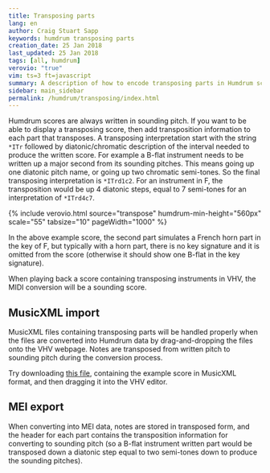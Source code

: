 ```yaml
---
title: Transposing parts
lang: en
author: Craig Stuart Sapp
keywords: humdrum transposing parts
creation_date: 25 Jan 2018
last_updated: 25 Jan 2018
tags: [all, humdrum]
verovio: "true"
vim: ts=3 ft=javascript
summary: A description of how to encode transposing parts in Humdrum scores.
sidebar: main_sidebar
permalink: /humdrum/transposing/index.html
---
```



Humdrum scores are always written in sounding pitch.  If you want to be 
able to display a transposing score, then add transposition information to each part that transposes.  A transposing interpretation start with the 
string `*ITr` followed by diatonic/chromatic description of the interval
needed to produce the written score.  For example a B-flat instrument needs 
to be written up a major second from its sounding pitches.  This means going
up one diatonic pitch name, or going up two chromatic semi-tones.  So the final
transposing interpretation is `*ITrd1c2`.  For an instrument in F, the 
transposition would be up 4 diatonic steps, equal to 7 semi-tones for an
interpretation of `*ITrd4c7`.

{% include verovio.html
	source="transpose"
	humdrum-min-height="560px"
	scale="55"
	tabsize="10"
	pageWidth="1000"
%}

<script type="application/json" id="transpose">
**kern	**kern	**kern
*part3	*part2	*part1
*staff3	*staff2	*staff1
*I"in C	*I"in F	*I"in Bb
*clefF4	*clefG2	*clefG2
*	*ITrd4c7	*ITrd1c2
*k[b-e-]	*k[b-]	*k[b-e-]
*M3/4	*M3/4	*M3/4
*MM120	*MM120	*MM120
4r	4r	4ee-
=1	=1	=1
2.r	2.r	4dd
.	.	4cc
.	.	4b-
=2	=2	=2
2.r	4r	4a
.	.	8qcc
.	4r	4b-
.	4c	4a
=3	=3	=3
2GG	4B-	2.g
.	4A	.
4r	4G	.
=4	=4	=4
2.r	4F#	4a
.	4G	4b-
.	4F	4b 4aa-
=5	=5	=5
2C	4E-	4cc 4gg
.	4r	4ff
4r	4r	4ee-
=6	=6	=6
2GG 2G	4f 4g	4dd
.	.	8qff
.	4r	4ee-
4r	4f	4dd
=7	=7	=7
2C	4e-	4cc
.	4d	4r
4r	4c	4r
=8	=8	=8
2.r	4BX	4dd
.	4c	4ee-
.	4B-	4dd- 4een 4gg
=9	=9	=9
2FF	4A	4cc 4ff
.	4G	4b- 4ee-
4r	4F	4a 4dd
=10	=10	=10
4r	4E-	4g 4cc
.	.	8qee-
4r	4F	4a 4dd
[4FF	4E-	4g 4cc
=11	=11	=11
*	*	*^
4FF]	4D	2.b-	4f
4EE- 4E-	4r	.	4g
4DD 4D	4r	.	4f
*	*	*v	*v
=12	=12	=12
4CC 4C	4r	2e- 2f# 2a
8qEE-\	.	.
4DD 4D	4r	.
4CC 4C	4f#	4ee-
=13	=13	=13
4BBB- 4BB-	4g	4dd
4AAA 4AA	4f#	4cc
4GGG 4GG	4g	4b-
=14	=14	=14
*	*	*^
2CC 2C	2e-	4a	2g
.	.	8qcc\	.
.	.	4b-	.
4DD 4D	4c	4a	4f#
*	*	*v	*v
=15	=15	=15
2.GG	2.B-	2.d 2.g
==	==	==
*-	*-	*-
</script>

In the above example score, the second part simulates a French horn part
in the key of F, but typically with a horn part, there is no key signature
and it is omitted from the score (otherwise it should show one B-flat 
in the key signature).

When playing back a score containing transposing instruments in VHV, the MIDI 
conversion will be a sounding score.

## MusicXML import ##

MusicXML files containing transposing parts will be handled properly when
the files are converted into Humdrum data by drag-and-dropping the files
onto the VHV webpage.  Notes are transposed from written pitch to
sounding pitch during the conversion process.

Try downloading [this file](Transposing.xml), containing the example score 
in MusicXML format, and then dragging it into the VHV editor.

## MEI export ##

When converting into MEI data, notes are stored in transposed form,
and the header for each part contains the transposition information
for converting to sounding pitch (so a B-flat instrument written part
would be transposed down a diatonic step equal to two semi-tones down to 
produce the sounding pitches).



